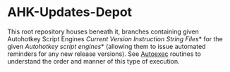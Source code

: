 # AHK-Updates-Depot


This root repository houses beneath it, branches containing given Autohotkey Script Engines _Current Version Instruction String Files_* for the given _Autohotkey script engines_* (allowing them to issue automated reminders for any new release versions).  See  [Autoexec](https://www.autohotkey.com/docs/Scripts.htm#auto) routines to understand the order and manner of this type of execution.
